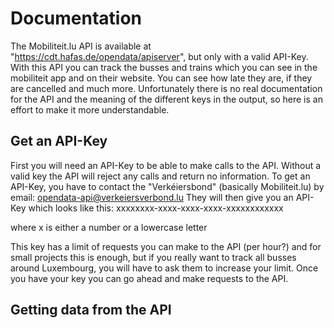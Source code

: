 # Documentation #

The Mobiliteit.lu API is available at "https://cdt.hafas.de/opendata/apiserver", but only with a valid API-Key.
With this API you can track the busses and trains which you can see in the mobiliteit app and on their website.
You can see how late they are, if they are cancelled and much more.
Unfortunately there is no real documentation for the API and the meaning of the different keys in the output, so here is an effort to make it more understandable.


## Get an API-Key
First you will need an API-Key to be able to make calls to the API.
Without a valid key the API will reject any calls and return no information.
To get an API-Key, you have to contact the "Verkéiersbond" (basically Mobiliteit.lu) by email: opendata-api@verkeiersverbond.lu
They will then give you an API-Key which looks like this:
xxxxxxxx-xxxx-xxxx-xxxx-xxxxxxxxxxxx

where x is either a number or a lowercase letter

This key has a limit of requests you can make to the API (per hour?) and for small projects this is enough, but if you really want to track all busses around Luxembourg, you will have to ask them to increase your limit.
Once you have your key you can go ahead and make requests to the API.


## Getting data from the API


